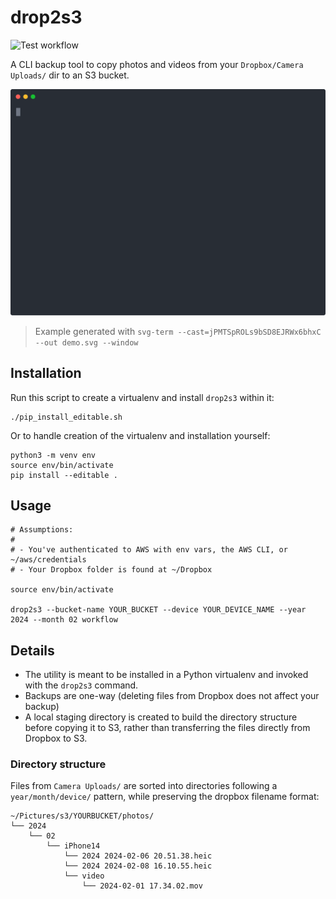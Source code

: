 # drop2s3

![Test workflow](https://github.com/billagee/dropbox-to-s3/actions/workflows/test.yaml/badge.svg)

A CLI backup tool to copy photos and videos from your `Dropbox/Camera Uploads/` dir to an S3 bucket.

<p align="center">
  <img width="600" src="https://raw.githubusercontent.com/billagee/dropbox-to-s3/refs/heads/master/misc/demo.svg">
</p>

> Example generated with `svg-term --cast=jPMTSpROLs9bSD8EJRWx6bhxC --out demo.svg --window`

## Installation

Run this script to create a virtualenv and install `drop2s3` within it: 

    ./pip_install_editable.sh

Or to handle creation of the virtualenv and installation yourself:

    python3 -m venv env
    source env/bin/activate
    pip install --editable .

## Usage

    # Assumptions:
    # 
    # - You've authenticated to AWS with env vars, the AWS CLI, or ~/aws/credentials
    # - Your Dropbox folder is found at ~/Dropbox

    source env/bin/activate

    drop2s3 --bucket-name YOUR_BUCKET --device YOUR_DEVICE_NAME --year 2024 --month 02 workflow

## Details

* The utility is meant to be installed in a Python virtualenv and invoked with the `drop2s3` command.
* Backups are one-way (deleting files from Dropbox does not affect your backup)
* A local staging directory is created to build the directory structure before copying it to S3, rather than transferring the files directly from Dropbox to S3.

### Directory structure

Files from `Camera Uploads/` are sorted into directories following a `year/month/device/` pattern, while preserving the dropbox filename format:

```
~/Pictures/s3/YOURBUCKET/photos/
└── 2024
    └── 02
        └── iPhone14
            └── 2024 2024-02-06 20.51.38.heic
            └── 2024 2024-02-08 16.10.55.heic
            └── video
                └── 2024-02-01 17.34.02.mov
```
